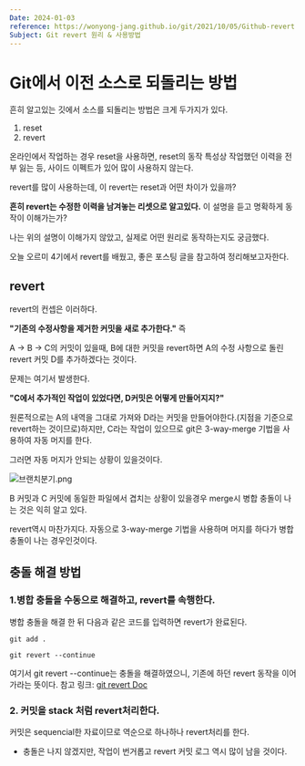 ```yaml
---
Date: 2024-01-03
reference: https://wonyong-jang.github.io/git/2021/10/05/Github-revert.html
Subject: Git revert 원리 & 사용방법
---
```

# Git에서 이전 소스로 되돌리는 방법
흔히 알고있는 깃에서 소스를 되돌리는 방법은 크게 두가지가 있다.

1. reset
2. revert

온라인에서 작업하는 경우 reset을 사용하면, reset의 동작 특성상 작업했던 이력을 전부 잃는 등, 사이드 이펙트가 있어 많이 사용하지 않는다.

revert를 많이 사용하는데, 이 revert는 reset과 어떤 차이가 있을까?

**흔히 revert는 수정한 이력을 남겨놓는 리셋으로 알고있다.**  이 설명을 듣고 명확하게 동작이 이해가는가?

나는 위의 설명이 이해가지 않았고, 실제로 어떤 원리로 동작하는지도 궁금했다.

오늘 오르미 4기에서 revert를 배웠고, 좋은 포스팅 글을 참고하여 정리해보고자한다.

## revert
revert의 컨셉은 이러하다.

**"기존의 수정사항을 제거한 커밋을 새로 추가한다."**  즉 

A -> B -> C의 커밋이 있을때, B에 대한 커밋을 revert하면 A의 수정 사항으로 돌린 revert 커밋 D를 추가하겠다는 것이다.

문제는 여기서 발생한다.

**"C에서 추가적인 작업이 있었다면, D커밋은 어떻게 만들어지지?"**

원론적으로는 A의 내역을 그대로 가져와 D라는 커밋을 만들어야한다.(지점을 기준으로 revert하는 것이므로)하지만, C라는 작업이 있으므로 git은 3-way-merge 기법을 사용하여 자동 머지를 한다.

그러면 자동 머지가 안되는 상황이 있을것이다.

![브랜치분기.png](../../리소스/브랜치분기.png)


B 커밋과 C 커밋에 동일한 파일에서 겹치는 상황이 있을경우 merge시 병합 충돌이 나는 것은 익히 알고 있다.

revert역시 마찬가지다. 자동으로 3-way-merge 기법을 사용하며 머지를 하다가 병합 충돌이 나는 경우인것이다.

## 충돌 해결 방법

### 1.병합 충돌을 수동으로 해결하고, revert를 속행한다.
병합 충돌을 해결 한 뒤 다음과 같은 코드를 입력하면 revert가 완료된다.

```shell
git add .

git revert --continue
```

여기서 git revert --continue는 충돌을 해결하였으니, 기존에 하던 revert 동작을 이어가라는 뜻이다.
참고 링크: [git revert Doc](https://git-scm.com/docs/git-revert/2.6.7)

### 2. 커밋을 stack 처럼 revert처리한다.
커밋은 sequencial한 자료이므로 역순으로 하나하나 revert처리를 한다.

- 충돌은 나지 않겠지만, 작업이 번거롭고 revert 커밋 로그 역시 많이 남을 것이다.

